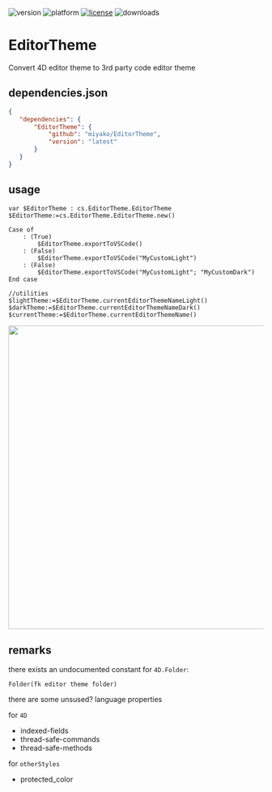 ![version](https://img.shields.io/badge/version-20%2B-E23089)
![platform](https://img.shields.io/static/v1?label=platform&message=mac-intel%20|%20mac-arm%20|%20win-64&color=blue)
[![license](https://img.shields.io/github/license/miyako/EditorTheme)](LICENSE)
![downloads](https://img.shields.io/github/downloads/miyako/EditorTheme/total)

# EditorTheme
Convert 4D editor theme to 3rd party code editor theme

## dependencies.json

 ```json
{
	"dependencies": {
		"EditorTheme": {
			"github": "miyako/EditorTheme",
			"version": "latest"
		}
	}
}
```

## usage

```4d
var $EditorTheme : cs.EditorTheme.EditorTheme
$EditorTheme:=cs.EditorTheme.EditorTheme.new()

Case of 
	: (True)
		$EditorTheme.exportToVSCode()
	: (False)
		$EditorTheme.exportToVSCode("MyCustomLight")
	: (False)
		$EditorTheme.exportToVSCode("MyCustomLight"; "MyCustomDark")
End case 

//utilities
$lightTheme:=$EditorTheme.currentEditorThemeNameLight()
$darkTheme:=$EditorTheme.currentEditorThemeNameDark()
$currentTheme:=$EditorTheme.currentEditorThemeName()
```

<img src="https://github.com/user-attachments/assets/080054f3-8e64-4f28-a479-fd87473ecaf0" width=600 height=auto />

## remarks

there exists an undocumented constant for `4D.Folder`: 

```4d
Folder(fk editor theme folder)
```

there are some unsused? language properties 

for `4D`

* indexed-fields
* thread-safe-commands
* thread-safe-methods

for `otherStyles`

* protected_color
